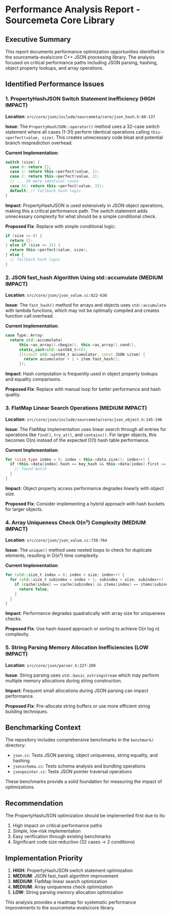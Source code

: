 # Performance Analysis Report - Sourcemeta Core Library

## Executive Summary

This report documents performance optimization opportunities identified in the sourcemeta-evals/core C++ JSON processing library. The analysis focused on critical performance paths including JSON parsing, hashing, object property lookups, and array operations.

## Identified Performance Issues

### 1. PropertyHashJSON Switch Statement Inefficiency (HIGH IMPACT)

**Location**: `src/core/json/include/sourcemeta/core/json_hash.h:60-137`

**Issue**: The `PropertyHashJSON::operator()` method uses a 32-case switch statement where all cases (1-31) perform identical operations calling `this->perfect(value, size)`. This creates unnecessary code bloat and potential branch misprediction overhead.

**Current Implementation**:
```cpp
switch (size) {
  case 0: return {};
  case 1: return this->perfect(value, 1);
  case 2: return this->perfect(value, 2);
  // ... 29 more identical cases
  case 31: return this->perfect(value, 31);
  default: // fallback hash logic
}
```

**Impact**: PropertyHashJSON is used extensively in JSON object operations, making this a critical performance path. The switch statement adds unnecessary complexity for what should be a simple conditional check.

**Proposed Fix**: Replace with simple conditional logic:
```cpp
if (size == 0) {
  return {};
} else if (size <= 31) {
  return this->perfect(value, size);
} else {
  // fallback hash logic
}
```

### 2. JSON fast_hash Algorithm Using std::accumulate (MEDIUM IMPACT)

**Location**: `src/core/json/json_value.cc:622-636`

**Issue**: The `fast_hash()` method for arrays and objects uses `std::accumulate` with lambda functions, which may not be optimally compiled and creates function call overhead.

**Current Implementation**:
```cpp
case Type::Array:
  return std::accumulate(
      this->as_array().cbegin(), this->as_array().cend(),
      static_cast<std::uint64_t>(6),
      [](const std::uint64_t accumulator, const JSON &item) {
        return accumulator + 1 + item.fast_hash();
      });
```

**Impact**: Hash computation is frequently used in object property lookups and equality comparisons.

**Proposed Fix**: Replace with manual loop for better performance and hash quality.

### 3. FlatMap Linear Search Operations (MEDIUM IMPACT)

**Location**: `src/core/json/include/sourcemeta/core/json_object.h:145-196`

**Issue**: The FlatMap implementation uses linear search through all entries for operations like `find()`, `try_at()`, and `contains()`. For larger objects, this becomes O(n) instead of the expected O(1) hash table performance.

**Current Implementation**:
```cpp
for (size_type index = 0; index < this->data.size(); index++) {
  if (this->data[index].hash == key_hash && this->data[index].first == key) {
    // found match
  }
}
```

**Impact**: Object property access performance degrades linearly with object size.

**Proposed Fix**: Consider implementing a hybrid approach with hash buckets for larger objects.

### 4. Array Uniqueness Check O(n²) Complexity (MEDIUM IMPACT)

**Location**: `src/core/json/json_value.cc:738-764`

**Issue**: The `unique()` method uses nested loops to check for duplicate elements, resulting in O(n²) time complexity.

**Current Implementation**:
```cpp
for (std::size_t index = 0; index < size; index++) {
  for (std::size_t subindex = index + 1; subindex < size; subindex++) {
    if (cache[index] == cache[subindex] && items[index] == items[subindex]) {
      return false;
    }
  }
}
```

**Impact**: Performance degrades quadratically with array size for uniqueness checks.

**Proposed Fix**: Use hash-based approach or sorting to achieve O(n log n) complexity.

### 5. String Parsing Memory Allocation Inefficiencies (LOW IMPACT)

**Location**: `src/core/json/parser.h:227-289`

**Issue**: String parsing uses `std::basic_ostringstream` which may perform multiple memory allocations during string construction.

**Impact**: Frequent small allocations during JSON parsing can impact performance.

**Proposed Fix**: Pre-allocate string buffers or use more efficient string building techniques.

## Benchmarking Context

The repository includes comprehensive benchmarks in the `benchmark/` directory:
- `json.cc`: Tests JSON parsing, object uniqueness, string equality, and hashing
- `jsonschema.cc`: Tests schema analysis and bundling operations  
- `jsonpointer.cc`: Tests JSON pointer traversal operations

These benchmarks provide a solid foundation for measuring the impact of optimizations.

## Recommendation

The PropertyHashJSON optimization should be implemented first due to its:
1. High impact on critical performance paths
2. Simple, low-risk implementation
3. Easy verification through existing benchmarks
4. Significant code size reduction (32 cases → 2 conditions)

## Implementation Priority

1. **HIGH**: PropertyHashJSON switch statement optimization
2. **MEDIUM**: JSON fast_hash algorithm improvement
3. **MEDIUM**: FlatMap linear search optimization
4. **MEDIUM**: Array uniqueness check optimization
5. **LOW**: String parsing memory allocation optimization

This analysis provides a roadmap for systematic performance improvements to the sourcemeta-evals/core library.
